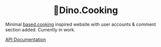 <h1 align="center">🍳Dino.Cooking</h1>

Minimal <a href="https://based.cooking">based.cooking</a> inspired website with user accounts & comment section added. Currently in work.

<a href="https://github.com/two-six/dino-cooking/blob/main/api-documentation.md">API Documentation</a>